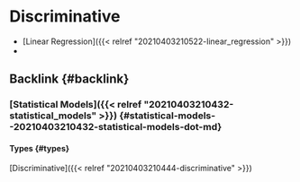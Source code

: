 # Discriminative


-   [Linear Regression]({{< relref "20210403210522-linear_regression" >}})
-


## Backlink {#backlink}


### [Statistical Models]({{< relref "20210403210432-statistical_models" >}}) {#statistical-models--20210403210432-statistical-models-dot-md}


#### Types {#types}

[Discriminative]({{< relref "20210403210444-discriminative" >}})

